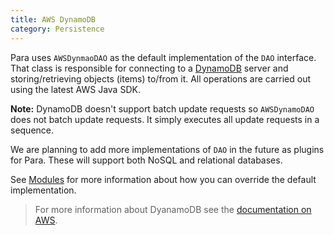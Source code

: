 ```yaml
---
title: AWS DynamoDB
category: Persistence
---
```


Para uses `AWSDynmaoDAO` as the default implementation of the `DAO` interface. That class is responsible for connecting
to a [DynamoDB](http://aws.amazon.com/dynamodb/) server and storing/retrieving objects (items) to/from it.
All operations are carried out using the latest AWS Java SDK.

**Note:** DynamoDB doesn't support batch update requests so `AWSDynamoDAO` does not batch update requests. It simply executes
all update requests in a sequence.

We are planning to add more implementations of `DAO` in the future as plugins for Para. These will support both
NoSQL and relational databases.

See [Modules](#006-modules) for more information about how you can override the default implementation.

> For more information about DyanamoDB see the
[documentation on AWS](http://docs.aws.amazon.com/amazondynamodb/latest/developerguide/Introduction.html).
